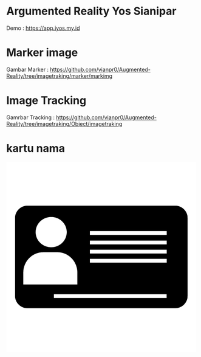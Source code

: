 # Argumented Reality Yos Sianipar
Demo : https://app.iyos.my.id


# Marker image
Gambar Marker : https://github.com/vianpr0/Augmented-Reality/tree/imagetraking/marker/markimg

# Image Tracking 
Gamrbar Tracking : https://github.com/vianpr0/Augmented-Reality/tree/imagetraking/Object/imagetraking
<img scr="https://github.com/vianpr0/Augmented-Reality/blob/imagetraking/kartu/yosa.png" />
# kartu nama
![Alt text](https://github.com/vianpr0/Augmented-Reality/blob/imagetraking/kartu/yosa.png)
